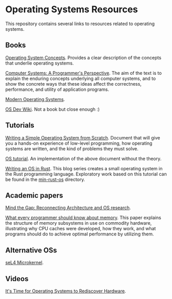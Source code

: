 # Operating Systems Resources

This repository contains several links to resources related to operating systems.

## Books

[Operating System Concepts](https://www.os-book.com/OS10/). Provides a clear description of the concepts that underlie operating systems.

[Computer Systems: A Programmer's Perspective](https://www.pearson.com/us/higher-education/program/Bryant-Computer-Systems-A-Programmer-s-Perspective-3rd-Edition/PGM2476825.html?tab=overview). The aim of the text is to explain the enduring concepts underlying all computer systems, and to show the concrete ways that these ideas affect the correctness, performance, and utility of application programs.

[Modern Operating Systems](https://www.pearson.com/us/higher-education/program/Tanenbaum-Modern-Operating-Systems-4th-Edition/PGM80736.html).

[OS Dev Wiki](https://wiki.osdev.org/Main_Page). Not a book but close enough :)

## Tutorials

[Writing a Simple Operating System from Scratch](https://www.cs.bham.ac.uk/~exr/lectures/opsys/10_11/lectures/os-dev.pdf).  Document that will give you a hands-on experience of low-level programming, how operating systems are written, and the kind of problems they must solve.

[OS tutorial](https://github.com/cfenollosa/os-tutorial). An implementation of the above document without the theory.

[Writing an OS in Rust](https://os.phil-opp.com/). This blog series creates a small operating system in the Rust programming language. Exploratory work based on this tutorial can be found in the [min-rust-os](./min-rust-os) directory.

## Academic papers

[Mind the Gap: Reconnecting Architecture and OS research](https://www.researchgate.net/publication/234806635_Mind_the_gap_reconnecting_architecture_and_OS_research).

[What every programmer should know about memory](https://akkadia.org/drepper/cpumemory.pdf). This paper explains the structure of memory subsystems in use on commodity hardware, illustrating why CPU caches were developed, how they work, and what programs should do to achieve optimal performance by utilizing them.

## Alternative OSs

[seL4 Microkernel](https://sel4.systems/).

## Videos

[It's Time for Operating Systems to Rediscover Hardware](https://www.youtube.com/watch?v=36myc8wQhLo).
